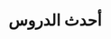 ---
# A Recent Blog Posts section created with the Pages widget.
# This section displays recent blog posts from `content/post/`.
# See https://wowchemy.com/docs/widget/pages/
widget: pages
headless: true
active: true
weight: 30
title: 'أحدث الدروس'
subtitle: ''
content:
  offset: 0
  order: desc
  filters:
    folders:
      - tutorials
    tag: ''
    category: ''
    publication_type: ''
    author: ''
    exclude_featured: false
  archive:
    enable: false
design:
  columns: '2'
  view: list
  flip_alt_rows: true
  # Set the background color to light yellow (see https://wowchemy.com/docs/page-builder/#backgrounds).
  background:
  spacing: {padding: ["40px", "0", "40px", "0"]}
---